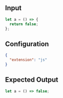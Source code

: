 
## Input
```javascript input
let a = () => {
  return false;
};
```

## Configuration
```json configuration
{
  "extension": "js"
}
```

## Expected Output
```javascript expected output
let a = () => false;
```
